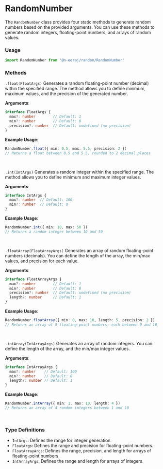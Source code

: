 # RandomNumber

The `RandomNumber` class provides four static methods to generate random numbers based on the provided arguments. You can use these methods to generate random integers, floating-point numbers, and arrays of random values.


### Usage
```ts
import RandomNumber from '@n-eeraj/random/RandomNumber'
```

### Methods

`.float(FloatArgs)`
Generates a random floating-point number (decimal) within the specified range. The method allows you to define minimum, maximum values, and the precision of the generated number.

**Arguments**:
```ts
interface FloatArgs {
  max?: number        // Default: 1
  min?: number        // Default: 0
  precision?: number  // Default: undefined (no precision)
}
```

**Example Usage**:
```ts
RandomNumber.float({ min: 0.5, max: 5.5, precision: 2 })
// Returns a float between 0.5 and 5.5, rounded to 2 decimal places
```
<br />

`.int(IntArgs)`
Generates a random integer within the specified range. The method allows you to define minimum and maximum integer values.

**Arguments**:
```ts
interface IntArgs {
  max?: number  // Default: 100
  min?: number  // Default: 0
}
```

**Example Usage**:
```ts
RandomNumber.int({ min: 10, max: 50 })
// Returns a random integer between 10 and 50
```
<br />

`.floatArray(FloatArrayArgs)`
Generates an array of random floating-point numbers (decimals). You can define the length of the array, the min/max values, and precision for each value.

**Arguments**:
```ts
interface FloatArrayArgs {
  max?: number        // Default: 1
  min?: number        // Default: 0
  precision?: number  // Default: undefined (no precision)
  length?: number     // Default: 1
}
```

**Example Usage**:
```ts
RandomNumber.floatArray({ min: 0, max: 10, length: 5, precision: 2 })
// Returns an array of 5 floating-point numbers, each between 0 and 10, rounded to 2 decimal places
```
<br />

`.intArray(IntArrayArgs)`
Generates an array of random integers. You can define the length of the array, and the min/max integer values.

**Arguments**:
```ts
interface IntArrayArgs {
  max?: number    // Default: 100
  min?: number    // Default: 0
  length?: number // Default: 1
}
```

**Example Usage**:
```ts
RandomNumber.intArray({ min: 1, max: 10, length: 4 })
// Returns an array of 4 random integers between 1 and 10
```
<br />

### Type Definitions
- `IntArgs`: Defines the range for integer generation.
- `FloatArgs`: Defines the range and precision for floating-point numbers.
- `FloatArrayArgs`: Defines the range, precision, and length for arrays of floating-point numbers.
- `IntArrayArgs`: Defines the range and length for arrays of integers.
